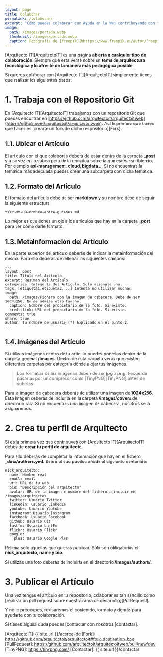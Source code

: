```yaml
---
layout: page
title: Colaborar
permalink: /colaborar/
excerpt: "Cómo puedes colaborar con Ayuda en la Web contribuyendo con tu contenido."
image:
  path: /images/portada.webp
  thumbnail: /images/portada.webp
  caption: Fotografía de [freepik](hhttps://www.freepik.es/autor/freepik)
---
```


[Arquitecto IT][ArquitectoIT] es una página **abierta a cualquier tipo de colaboración**. Siempre que esta verse sobre un **tema de arquitectura tecnológica y lo afrente de la manera más pedagógica posible**.

Si quieres colaborar con [Arquitecto IT][ArquitectoIT] simplemente tienes que realizar los siguientes pasos:

# 1. Trabaja con el Repositorio Git
En [Arquitecto IT][ArquitectoIT] trabajamos con un repositorio Git que puedes encontrar en [https://github.com/arquitectoit/arquitectoitweb](https://github.com/arquitectoit/arquitectoitweb). Así lo primero que tienes que hacer es [crearte un fork de dicho respositorio][Fork].


## 1.1. Ubicar el Artículo
El artículo con el que colabores deberá de estar dentro de la carpeta **_post** y a su vez en la subcarpeta de la temática sobre la que estés escribiendo. Por ejemplo **api-management**, **cloud**, **bigdata**,... Si no encuentras la temática más adecuada puedes crear una subcarpeta con dicha temática.

## 1.2. Formato del Artículo
El formato del artículo debe de ser **markdown** y su nombre debe de seguir la siguiente estructura:

~~~
YYYY-MM-DD-nombre-entre-guiones.md
~~~

Lo mejor es que eches un ojo a los artículos que hay en la carpeta **_post** para ver cómo darle formato.

## 1.3. MetaInformación del Artículo
En la parte superior del artículo deberás de indicar la metainformación del mismo. Para ello deberás de rellenar los siguientes campos:

~~~
---
layout: post
title: Título del Artículo
excerpt: Resumen del Artículo
categories: Categoría del Artículo. Solo asignale una.
tags: [etiqueta1,etiqueta2,...] Intenta no utilizar muchas
image:
  path: /images/Fichero con la imagen de cabecera. Debe de ser 1024x256. No se admite otro tamaño.
  caption: Nombre del propietario de la foto. Si existe.
  creditlink: URL del propietario de la foto. Si existe.
comments: true
share: true
author: Tu nombre de usuario (*) Explicado en el punto 2.
---
~~~

## 1.4. Imágenes del Artículo
Si utilizas imágenes dentro de tu artículo puedes ponerlas dentro de la carpeta general **/images**. Dentro de esta carpeta verás que existen diferentes carpetas por categoría dónde alojar tus imágenes.

> Los formatos de las imágenes deben de ser **jpg** o **png**. Recuerda pasarlas por un compresor como [TinyPNG][TinyPNG] antes de subirlas

Para la imagen de cabecera deberás de utilizar una imagen de **1024x256**. Esta imagen deberás de inclurila en la carpeta **/images/covers** del directorio raíz. Si no encuentras una imagen de cabecera, nosotros se la asignaremos.

# 2. Crea tu perfil de Arquitecto
Si es la primera vez que contribuyes con [Arquitecto IT][ArquitectoIT] debes de **crear tu perfil de arquitecto**.

Para ello deberás de completar la información que hay en el fichero **_data/authors.yml**. Sobre el que puedes añadir el siguiente contenido:

~~~
nick_arquitecto:
  name: Nombre real
  email: email
  uri: URL de tu web
  bio: "Descripción del arquitecto"
  avatar: URL de la imagen o nombre del fichero a incluir en /images/arquitectos
  twitter: Usuario Twitter
  linkedin: Usuario LinkedIn
  youtube: Usuario Youtube
  instagram: Usuario Instagram
  facebook: Usuario Facebook
  github: Usuario Git
  lastfm: Usuario LastFm
  flickr: Usuario Flickr
  google:
    plus: Usuario Google Plus
~~~

Rellena solo aquellos que quieras publicar. Solo son obligatorios el **nick_arquitecto, name y bio**.

Si utilizas una foto deberás de incluirla en el directorio **/images/authors/**.

# 3. Publicar el Artículo
Una vez tengas el artículo en tu repositorio, colaborar es tan sencillo como [realizar un pull request sobre nuestra rama de desarrollo][PullRequest].

Y no te preocupes, revisaremos el contenido, formato y demás para ayudarte con tu colaboración.

Si tienes alguna duda puedes [contactar con nosotros][contactar].

[ArquitectoIT]: {{ site.url }}/acerca-de
[Fork]: https://github.com/arquitectoit/arquitectoit#fork-destination-box
[PullRequest]: https://github.com/arquitectoit/arquitectoitweb/pull/new/dev
[TinyPNG]: https://tinypng.com/
[Contactar]: {{ site.url }}/contactar
